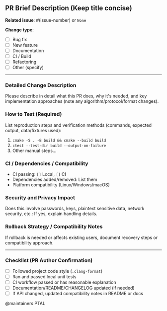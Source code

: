 ## PR Brief Description (Keep title concise)

**Related issue**: #(issue-number) or `None`

**Change type**:
- [ ] Bug fix
- [ ] New feature
- [ ] Documentation
- [ ] CI / Build
- [ ] Refactoring
- [ ] Other (specify)

---

### Detailed Change Description
Please describe in detail what this PR does, why it's needed, and key implementation approaches (note any algorithm/protocol/format changes).

### How to Test (Required)
List reproduction steps and verification methods (commands, expected output, data/fixtures used):
1. `cmake -S . -B build && cmake --build build`
2. `ctest --test-dir build --output-on-failure`
3. Other manual steps...

### CI / Dependencies / Compatibility
- CI passing: `[]` Local, `[]` CI
- Dependencies added/removed: List them
- Platform compatibility (Linux/Windows/macOS)

### Security and Privacy Impact
Does this involve passwords, keys, plaintext sensitive data, network security, etc.: If yes, explain handling details.

### Rollback Strategy / Compatibility Notes
If rollback is needed or affects existing users, document recovery steps or compatibility approach.

---

### Checklist (PR Author Confirmation)
- [ ] Followed project code style (`.clang-format`)
- [ ] Ran and passed local unit tests
- [ ] CI workflow passed or has reasonable explanation
- [ ] Documentation/README/CHANGELOG updated (if needed)
- [ ] If API changed, updated compatibility notes in README or docs

@maintainers PTAL